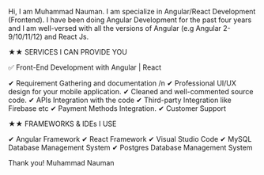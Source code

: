 Hi, I am Muhammad Nauman. I am specialize in Angular/React Development (Frontend). I have been doing Angular Development for the past four years and I am well-versed with all the versions of Angular (e.g Angular 2-9/10/11/12) and React Js.

★★ SERVICES I CAN PROVIDE YOU

✅ Front-End Development with Angular | React

✔ Requirement Gathering and documentation /n
✔ Professional UI/UX design for your mobile application.
✔ Cleaned and well-commented source code.
✔ APIs Integration with the code
✔ Third-party Integration like Firebase etc
✔ Payment Methods Integration.
✔ Customer Support

★★ FRAMEWORKS & IDEs I USE

✔ Angular Framework
✔ React Framework
✔ Visual Studio Code
✔ MySQL Database Management System 
✔ Postgres Database Management System 

Thank you!
Muhammad Nauman
